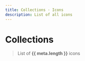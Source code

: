 ```yaml
---
title: Collections · Icons
description: List of all icons
---
```


<script setup>
import Fuse from 'fuse.js'
import meta from '@privyid/persona-icon/svg/meta.json'
import pButton from '../components/button/Button.vue'
import pText from '../components/text/Text.vue'
import pInput from '../components/input/Input.vue'
import pTabs from '../components/tabs/Tabs.vue'
import pTab from '../components/tabs/Tab.vue'
import pModal from '../components/modal/Modal.vue'
import pSelect from '../components/select/Select.vue'
import pFormGroup from '../components/form-group/FormGroup.vue'
import pLabel from '../components/label/Label.vue'
import PiDownload16 from '@privyid/persona-icon/vue/download/16.vue'
import { createSpinner } from '../components/avatar/utils/create-image'
import { computed, ref } from 'vue-demi'
import {
  groupBy,
  sortBy,
  startCase,
  upperFirst,
  camelCase,
  kebabCase,
} from 'lodash-es'

const pascalCase = (text) => upperFirst(camelCase(text))

const showModal = ref(false)
const selected  = ref()
const size      = ref('16')

const keyword = ref('')
const fuse    = new Fuse(meta, {
  threshold: 0.5,
  keys     : [
    'name',
    'folder',
    'aliases',
    'category',
  ]
})

const icons = computed(() => {
  const filtered = keyword.value
    ? fuse.search(keyword.value).map((result) => result.item)
    : sortBy(meta, ['category', 'folder'])

  return groupBy(filtered, 'category')
})

function getURL (icon, size = 32) {
  return new URL(`../../packages/persona-icon/svg/${icon.folder}/${size}.svg`, import.meta.url).href
}

function showDetail (icon) {
  selected.value  = icon
  showModal.value = true
}

function download (icon) {
  const a = document.createElement('a')

  a.href     = getURL(icon, size.value)
  a.download = kebabCase(`pi-${icon.folder}-${size.value}`)

  a.click()
}
</script>

<style lang="postcss">
#modal-icon {
  li.nav__item + li.nav__item {
    @apply my-0;
  }

  div[class*='language-'] {
    @apply my-0;
  }
}
</style>

# Collections

> List of **{{ meta.length }}** icons

<p-input placeholder="Search..." v-model="keyword" clearable />

<template v-if="Object.values(icons).length > 0">
  <template v-for="(items, category) in icons" :key="category">
    <h3 class="capitalize">{{ category }}</h3>
    <div class="grid grid-cols-2 gap-4 mt-8 md:grid-cols-4">
      <template v-for="icon in items" :key="icon.folder">
        <p-button
          class="flex flex-col items-center justify-center"
          size="lg"
          @click="showDetail(icon)">
          <client-only>
            <template #placeholder>
              <img width="32" height="32" :src="createSpinner(32)" />
            </template>
            <img class="dark:invert" width="32" height="32" :src="getURL(icon)" />
          </client-only>
          <p-text variant="caption" class="text-center">
            {{ icon.folder }}
          </p-text>
        </p-button>
      </template>
    </div>
  </template>
</template>
<template v-else>
  <p class="text-center">
    There are no icon to show
  </p>
</template>

<p-modal
  id="modal-icon"
  v-model="showModal"
  :title="startCase(selected?.folder)"
  centered>
  <template v-if="selected">
    <div class="grid grid-cols-2 gap-4 mb-4">
      <div
        class="flex items-center justify-center p-4 border border-default-alpha dark:border-dark-default-alpha">
        <img
          class="scale-[5] dark:invert"
          :width="size"
          :height="size"
          :src="getURL(selected, size)" />
      </div>
      <div class="flex flex-col">
        <p-form-group
          class="col-span-2"
          label="Name">
          <div class="space-gap-1">
            <p-label>
              {{ selected.folder }}
            </p-label>
            <p-label v-for="alias in selected.aliases">
              {{ alias }}
            </p-label>
          </div>
        </p-form-group>
        <p-form-group label="Category">
          <div>
            <p-label>{{ selected.category }}</p-label>
          </div>
        </p-form-group>
        <p-form-group label="Size">
          <div class="flex space-x-4">
            <p-select
              class="w-36"
              v-model="size"
              :options="['16', '20', '24', '32']" />
          </div>
        </p-form-group>
        <div>
          <p-button
            class="w-36"
            @click="download(selected)">
            <PiDownload16 />
            Get SVG
          </p-button>
        </div>
      </div>
    </div>

<p-tabs variant="lines">
<p-tab title="Vue">

```vue-vue
<template>
  <{{ kebabCase(`pi-${selected.folder}-${size}`) }} />
</template>

<script lang="ts" setup>
  import {{ pascalCase(`pi-${selected.folder}-${size}`) }} from '@privyid/persona/vue/{{ selected.folder }}/{{ size }}.vue'
</script>
```

</p-tab>
<p-tab title="Fonticon">

```vue-vue
<template>
  <i class="{{ kebabCase(`pi-${selected.folder}-${size}`) }}" />
</template>
```
</p-tab>
<p-tab title="SVG">

```vue-vue
<template>
  <img class="dark:invert" :src="{{ pascalCase(`icon-${selected.folder}-${size}`) }}" />
</template>

<script lang="ts" setup>
  import {{ pascalCase(`icon-${selected.folder}-32`) }} from '@privyid/persona/svg/{{ selected.folder }}/{{ size }}.svg'
</script>
```

</p-tab>
<p-tab title="CDN">

```txt-vue
https://unpkg.com/@privyid/persona-icon/svg/{{ selected.folder }}/{{ size }}.svg
```

</p-tab>
</p-tabs>

  </template>
</p-modal>
